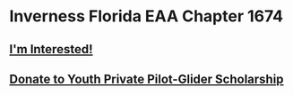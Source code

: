 # Inverness Florida EAA Chapter 1674

## [I'm Interested!](https://docs.google.com/forms/d/e/1FAIpQLSc1SligUHLudh_Ca8Ou2EWo-nT2NsmsHoSSQrI1_3uXqoaQbA/viewform)

## [Donate to Youth Private Pilot-Glider Scholarship](https://www.facebook.com/donate/633865548626944/)
